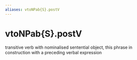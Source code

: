```yaml
---
aliases: vtoNPab{S}.postV
---
```

# vtoNPab{S}.postV

transitive verb with nominalised sentential object, this phrase in construction with a preceding verbal expression